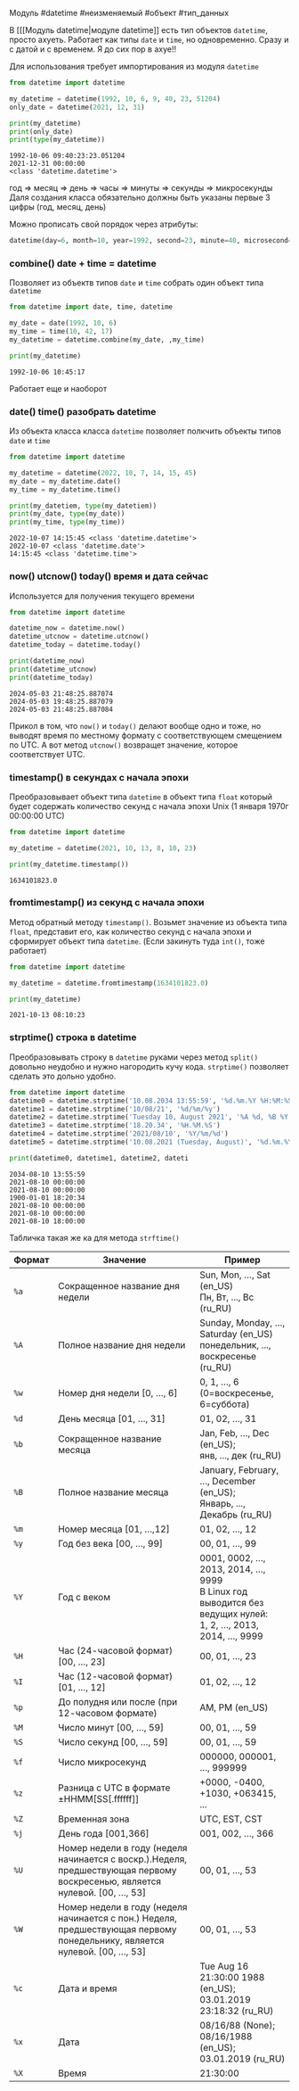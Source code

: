 Модуль #datetime #неизменяемый #объект #тип_данных


В [[[Модуль datetime|модуле datetime]] есть тип объектов `datetime`, просто ахуеть.
Работает как типы `date` и `time`, но одновременно. Сразу и с датой и с временем. Я до сих пор в ахуе!!

Для использования требует импортирования из модуля `datetime`
```python
from datetime import datetime

my_datetime = datetime(1992, 10, 6, 9, 40, 23, 51204)
only_date = datetime(2021, 12, 31)

print(my_datetime)
print(only_date)
print(type(my_datetime))
```
```
1992-10-06 09:40:23:23.051204
2021-12-31 00:00:00
<class 'datetime.datetime'>
```
год => месяц => день => часы => минуты => секунды => микросекунды
Даля создания класса обязательно должны быть указаны первые 3 цифры (год, месяц, день)

Можно прописать свой порядок через атрибуты:
```python
datetime(day=6, month=10, year=1992, second=23, minute=40, microsecond=51204, hour=9)
```

### combine() date + time = datetime
Позволяет из объектв типов `date` и `time` собрать один объект типа `datetime`
```python
from datetime import date, time, datetime

my_date = date(1992, 10, 6)
my_time = time(10, 42, 17)
my_datetime = datetime.combine(my_date, ,my_time)

print(my_datetime)
```
```
1992-10-06 10:45:17
```
 Работает еще и наоборот

### date() time() разобрать datetime
Из объекта класса класса `datetime` позволяет полкчить объекты типов `date` и `time`
```python
from datetime import datetime

my_datetime = datetime(2022, 10, 7, 14, 15, 45)
my_date = my_datetime.date()
my_time = my_datetime.time()

print(my_datetiem, type(my_datetiem))
print(my_date, type(my_date))
print(my_time, type(my_time))
```
```
2022-10-07 14:15:45 <class 'datetime.datetime'>
2022-10-07 <class 'datetime.date'>
14:15:45 <class 'datetime.time'>
```

### now() utcnow() today() время и дата сейчас
Используется для получения текущего времени
```python
from datetime import datetime

datetime_now = datetime.now()
datetime_utcnow = datetime.utcnow()
datetime_today = datetime.today()

print(datetime_now)
print(datetime_utcnow)
print(datetime_today)
```
```
2024-05-03 21:48:25.887074
2024-05-03 19:48:25.887079
2024-05-03 21:48:25.887084
```
Прикол в том, что `now()` и `today()` делают вообще одно и тоже, но выводят время по местному формату с соответствующем смещением по UTC.
А вот метод `utcnow()` возвращет значение, которое соответствует UTC.

### timestamp() в секундах с начала эпохи
Преобразовывает объект типа `datetime` в объект типа `float` который будет содержать количество секунд с начала эпохи Unix (1 января 1970г 00:00:00 UTC)
```python
from datetime import datetime

my_datetime = datetime(2021, 10, 13, 8, 10, 23)

print(my_datetime.timestamp())
```
```
1634101823.0
```

### fromtimestamp() из секунд с начала эпохи
Метод обратный методу `timestamp()`. Возьмет значение из объекта типа `float`, представит его, как количество секунд с начала эпохи и сформирует объект типа `datetime`. (Если закинуть туда `int()`, тоже работает)
```python
from datetime import datetime

my_datetime = datetime.fromtimestamp(1634101823.0)

print(my_datetime)
```
```
2021-10-13 08:10:23
```

### strptime() строка в datetime
Преобразовывать строку в `datetime` руками через метод `split()` довольно неудобно и нужно нагородить кучу кода. `strptime()` позволяет сделать это дольно удобно.
```python
from datetime import datetime 
datetime0 = datetime.strptime('10.08.2034 13:55:59', '%d.%m.%Y %H:%M:%S')
datetime1 = datetime.strptime('10/08/21', '%d/%m/%y') 
datetime2 = datetime.strptime('Tuesday 10, August 2021', '%A %d, %B %Y') 
datetime3 = datetime.strptime('18.20.34', '%H.%M.%S') 
datetime4 = datetime.strptime('2021/08/10', '%Y/%m/%d') 
datetime5 = datetime.strptime('10.08.2021 (Tuesday, August)', '%d.%m.%Y (%A, %B)') datetime6 = datetime.strptime('Year: 2021, Month: 08, Day: 10, Hour: 18.', 'Year: %Y, Month: %m, Day: %d, Hour: %H.') 

print(datetime0, datetime1, datetime2, dateti
```
```
2034-08-10 13:55:59 
2021-08-10 00:00:00 
2021-08-10 00:00:00 
1900-01-01 18:20:34 
2021-08-10 00:00:00 
2021-08-10 00:00:00 
2021-08-10 18:00:00
```
Табличка такая же ка для метода `strftime()`

| Формат | Значение                                                                                                                   | Пример                                                                                                             |
| ------ | -------------------------------------------------------------------------------------------------------------------------- | ------------------------------------------------------------------------------------------------------------------ |
| `%a`   | Сокращенное название дня недели                                                                                            | Sun, Mon, …, Sat (en_US)  <br>Пн, Вт, ..., Вс (ru_RU)                                                              |
| `%A`   | Полное название дня недели                                                                                                 | Sunday, Monday, …, Saturday (en_US)  <br>понедельник, ..., воскресенье (ru_RU)                                     |
| `%w`   | Номер дня недели [0, …, 6]                                                                                                 | 0, 1, …, 6 (0=воскресенье, 6=суббота)                                                                              |
| `%d`   | День месяца [01, …, 31]                                                                                                    | 01, 02, …, 31                                                                                                      |
| `%b`   | Сокращенное название месяца                                                                                                | Jan, Feb, …, Dec (en_US);  <br>янв, ..., дек (ru_RU)                                                               |
| `%B`   | Полное название месяца                                                                                                     | January, February, …, December (en_US);  <br>Январь, ..., Декабрь (ru_RU)                                          |
| `%m`   | Номер месяца [01, …,12]                                                                                                    | 01, 02, …, 12                                                                                                      |
| `%y`   | Год без века [00, …, 99]                                                                                                   | 00, 01, …, 99                                                                                                      |
| `%Y`   | Год с веком                                                                                                                | 0001, 0002, …, 2013, 2014, …, 9999  <br>В Linux год выводится без ведущих нулей:  <br>1, 2, …, 2013, 2014, …, 9999 |
| `%H`   | Час (24-часовой формат) [00, …, 23]                                                                                        | 00, 01, …, 23                                                                                                      |
| `%I`   | Час (12-часовой формат) [01, …, 12]                                                                                        | 01, 02, …, 12                                                                                                      |
| `%p`   | До полудня или после (при 12-часовом формате)                                                                              | AM, PM (en_US)                                                                                                     |
| `%M`   | Число минут [00, …, 59]                                                                                                    | 00, 01, …, 59                                                                                                      |
| `%S`   | Число секунд [00, …, 59]                                                                                                   | 00, 01, …, 59                                                                                                      |
| `%f`   | Число микросекунд                                                                                                          | 000000, 000001, …, 999999                                                                                          |
| `%z`   | Разница с UTC в формате ±HHMM[SS[.ffffff]]                                                                                 | +0000, -0400, +1030, +063415, ...                                                                                  |
| `%Z`   | Временная зона                                                                                                             | UTC, EST, CST                                                                                                      |
| `%j`   | День года [001,366]                                                                                                        | 001, 002, …, 366                                                                                                   |
| `%U`   | Номер недели в году (неделя начинается с воскр.).Неделя, предшествующая первому воскресенью, является нулевой. [00, …, 53] | 00, 01, …, 53                                                                                                      |
| `%W`   | Номер недели в году (неделя начинается с пон.) Неделя, предшествующая первому понедельнику, является нулевой. [00, …, 53]  | 00, 01, …, 53                                                                                                      |
| `%c`   | Дата и время                                                                                                               | Tue Aug 16 21:30:00 1988 (en_US);  <br>03.01.2019 23:18:32 (ru_RU)                                                 |
| `%x`   | Дата                                                                                                                       | 08/16/88 (None); 08/16/1988 (en_US);  <br>03.01.2019 (ru_RU)                                                       |
| `%X`   | Время                                                                                                                      | 21:30:00                                                                                                           |
